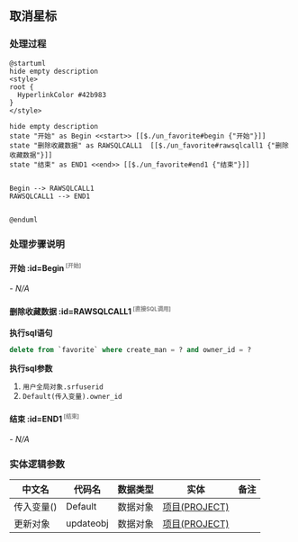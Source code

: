 ## 取消星标 <!-- {docsify-ignore-all} -->

   

### 处理过程

```plantuml
@startuml
hide empty description
<style>
root {
  HyperlinkColor #42b983
}
</style>

hide empty description
state "开始" as Begin <<start>> [[$./un_favorite#begin {"开始"}]]
state "删除收藏数据" as RAWSQLCALL1  [[$./un_favorite#rawsqlcall1 {"删除收藏数据"}]]
state "结束" as END1 <<end>> [[$./un_favorite#end1 {"结束"}]]


Begin --> RAWSQLCALL1
RAWSQLCALL1 --> END1


@enduml
```


### 处理步骤说明

#### 开始 :id=Begin<sup class="footnote-symbol"> <font color=gray size=1>[开始]</font></sup>



*- N/A*
#### 删除收藏数据 :id=RAWSQLCALL1<sup class="footnote-symbol"> <font color=gray size=1>[直接SQL调用]</font></sup>



<p class="panel-title"><b>执行sql语句</b></p>

```sql
delete from `favorite` where create_man = ? and owner_id = ?
```

<p class="panel-title"><b>执行sql参数</b></p>

1. `用户全局对象.srfuserid`
2. `Default(传入变量).owner_id`


#### 结束 :id=END1<sup class="footnote-symbol"> <font color=gray size=1>[结束]</font></sup>



*- N/A*



### 实体逻辑参数

|    中文名   |    代码名    |  数据类型    |  实体   |备注 |
| --------| --------| -------- | -------- | --------   |
|传入变量(<i class="fa fa-check"/></i>)|Default|数据对象|[项目(PROJECT)](module/ProjMgmt/Project.md)||
|更新对象|updateobj|数据对象|[项目(PROJECT)](module/ProjMgmt/Project.md)||
